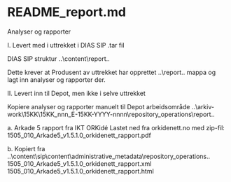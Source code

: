 # README_report.md

Analyser og rapporter

I. Levert med i uttrekket i DIAS SIP .tar fil

DIAS SIP struktur
..\content\report\..

Dette krever at Produsent av uttrekket har opprettet ..\report\.. mappa
og lagt inn analyser og rapporter der.

II. Levert inn til Depot, men ikke i selve uttrekket

Kopiere analyser og rapporter manuelt til Depot arbeidsområde
..\arkiv-work\15KK\15KK_nnn_E-15KK-YYYY-nnnn\repository_operations\report\..

a. Arkade 5 rapport fra IKT ORKidé
	Lastet ned fra orkidenett.no med zip-fil: 1505_010_Arkade5_v1.5.1.0_orkidenett_rapport.pdf

b.	Kopiert fra ..\content\sip\content\administrative_metadata\repository_operations\..
	1505_010_Arkade5_v1.5.1.0_orkidenett_rapport.xml
	1505_010_Arkade5_v1.5.1.0_orkidenett_rapport.html
